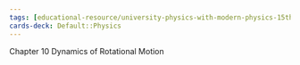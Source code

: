 ```yaml
---
tags: [educational-resource/university-physics-with-modern-physics-15th-edition-2019, study-note] 
cards-deck: Default꞉꞉Physics
---
```



Chapter 10 Dynamics of Rotational Motion

